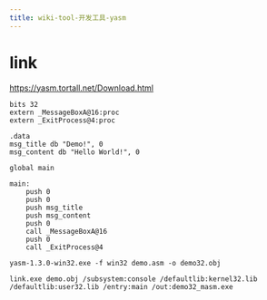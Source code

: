 ```yaml
---
title: wiki-tool-开发工具-yasm
---
```



# link

https://yasm.tortall.net/Download.html



```assembly
bits 32
extern _MessageBoxA@16:proc
extern _ExitProcess@4:proc

.data
msg_title db "Demo!", 0
msg_content db "Hello World!", 0

global main

main:
    push 0
    push 0
    push msg_title
    push msg_content
    push 0
    call _MessageBoxA@16
    push 0
    call _ExitProcess@4
```



```
yasm-1.3.0-win32.exe -f win32 demo.asm -o demo32.obj
```



```
link.exe demo.obj /subsystem:console /defaultlib:kernel32.lib /defaultlib:user32.lib /entry:main /out:demo32_masm.exe
```

